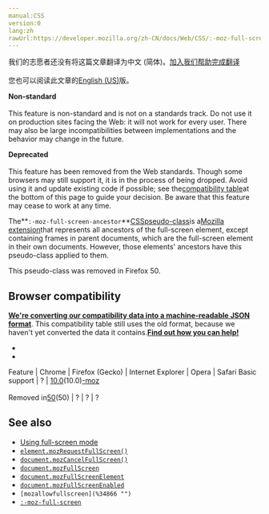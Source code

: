 ```yaml
---
manual:CSS
version:0
lang:zh
rawUrl:https://developer.mozilla.org/zh-CN/docs/Web/CSS/:-moz-full-screen-ancestor
---
```




<bdi>我们的志愿者还没有将这篇文章翻译为<bdi>中文 (简体)</bdi>。[加入我们帮助完成翻译](%34860 "")<br></br>您也可以阅读此文章的[English (US)](%33046 "")版。</bdi>






**Non-standard**<br></br>This feature is non-standard and is not on a standards track. Do not use it on production sites facing the Web: it will not work for every user. There may also be large incompatibilities between implementations and the behavior may change in the future.




**Deprecated**<br></br>This feature has been removed from the Web standards. Though some browsers may still support it, it is in the process of being dropped. Avoid using it and update existing code if possible; see the[compatibility table](%34858 "")at the bottom of this page to guide your decision. Be aware that this feature may cease to work at any time.





The**`:-moz-full-screen-ancestor`**[CSS](%427 "")[pseudo-class](%29702 "")is a[Mozilla extension](%28318 "")that represents all ancestors of the full-screen element, except containing frames in parent documents, which are the full-screen element in their own documents. However, those elements&#39; ancestors have this pseudo-class applied to them.



This pseudo-class was removed in Firefox 50.



## Browser compatibility<a name="Browser_compatibility"></a>


**[We&#39;re converting our compatibility data into a machine-readable JSON format](%3344 "")**. This compatibility table still uses the old format, because we haven&#39;t yet converted the data it contains.**[Find out how you can help!](%3409 "")**


* 
* 

Feature | Chrome | Firefox (Gecko) | Internet Explorer | Opera | Safari 
Basic support | ? | [10.0](%4097 "Released on 2012-01-31.")(10.0)[-moz](%4489 "The name of this feature is prefixed with '-moz' as this browser considers it experimental")<br></br>Removed in[50](%6835 "Released on 2016-11-08.")(50) | ? | ? | ? 




## See also<a name="See_also"></a>

* [Using full-screen mode](%24631 "")
* [`element.mozRequestFullScreen()`](%34861 "{{ APIRef }}")
* [`document.mozCancelFullScreen()`](%34862 "The documentation about this has not yet been written; please consider contributing!")
* [`document.mozFullScreen`](%34863 "The documentation about this has not yet been written; please consider contributing!")
* [`document.mozFullScreenElement`](%34864 "The documentation about this has not yet been written; please consider contributing!")
* [`document.mozFullScreenEnabled`](%34865 "The documentation about this has not yet been written; please consider contributing!")
* `[mozallowfullscreen](%34866 "")`
* [`:-moz-full-screen`](%33045 "The documentation about this has not yet been written; please consider contributing!")




